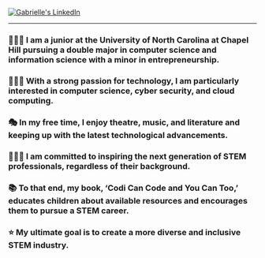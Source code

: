 [![Gabrielle's LinkedIn][g-linkedin-shield]][gabrielle-linkedin-url]
<!-- [![Vistors][vistors-badge][vistors-url]] -->
------

### 👩🏽‍🎓 I am a junior at the University of North Carolina at Chapel Hill pursuing a double major in computer science and information science with a minor in entrepreneurship.

### 👩🏽‍💻 With a strong passion for technology, I am particularly interested in computer science, cyber security, and cloud computing.

### 🎭 In my free time, I enjoy theatre, music, and literature and keeping up with the latest technological advancements.

### 👩🏽‍🏫 I am committed to inspiring the next generation of STEM professionals, regardless of their background. 

### 📚 To that end, my book, ‘Codi Can Code and You Can Too,’ educates children about available resources and encourages them to pursue a STEM career.

### ⭐️ My ultimate goal is to create a more diverse and inclusive STEM industry.

[g-linkedin-shield]: https://img.shields.io/badge/linkedin-gabrielle-white?style=for-the-badge&logo=linkedin&labelColor=%230A66C2
[gabrielle-linkedin-url]: https://linkedin.com/in/gabrielleestewart
[vistors-badge]: https://api.visitorbadge.io/api/visitors?path=https%3A%2F%2Fgithub.com%2Fgabrielleestewart%2Fgabrielleestewart&label=Visitors&countColor=%23f47373
